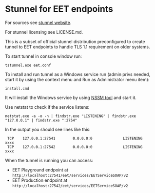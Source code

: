 # Stunnel for EET endpoints

For sources see [stunnel website](https://stunnel.org/).

For stunnel licensing see LICENSE.md.

This is a subset of official stunnel distribution preconfigured to create tunnel to EET
endpoints to handle TLS 1.1 requirement on older systems.

To start tunnel in console window run:

```
tstunnel.exe eet.conf
```

To install and run tunnel as a Windows service run (admin privs needed, start it by using
the context menu and Run as Administrator menu item):

```
install.cmd
```

It will install the Windows service by using [NSSM tool](http://nssm.cc) and start it.

Use netstat to check if the service listens:

```
netstat.exe -a -o -n | findstr.exe "LISTENING" | findstr.exe "127.0.0.1" | findstr.exe ":2754"
```

In the output you should see lines like this:

```
 TCP    127.0.0.1:27541        0.0.0.0:0              LISTENING       xxxx
 TCP    127.0.0.1:27542        0.0.0.0:0              LISTENING       xxxx
```

When the tunnel is running you can access:

* EET Playground endpoint at `http://localhost:27541/eet/services/EETServiceSOAP/v2`
* EET Production endpoint at `http://localhost:27542/eet/services/EETServiceSOAP/v2`
